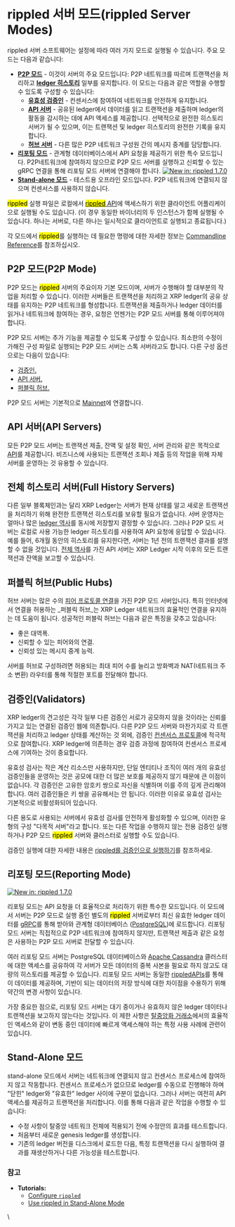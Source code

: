 # rippled 서버 모드(rippled Server Modes)

rippled 서버 소프트웨어는 설정에 따라 여러 가지 모드로 실행될 수 있습니다. 주요 모드는 다음과 같습니다:

* [**P2P 모드**](rippled-rippled-server-modes.md#p2p) - 이것이 서버의 주요 모드입니다: P2P 네트워크를 따르며 트랜잭션을 처리하고 [**ledger 히스토리**](ledger/) 일부를 유지합니다. 이 모드는 다음과 같은 역할을 수행할 수 있도록 구성할 수 있습니다:
  * [**유효성 검증인**](rippled-rippled-server-modes.md#undefined-2) - 컨센서스에 참여하여 네트워크를 안전하게 유지합니다.
  * [**API 서버**](rippled-rippled-server-modes.md#api) - 공유된 ledger에서 데이터를 읽고 트랜잭션을 제출하며 ledger의 활동을 감시하는 데에 API 액세스를 제공합니다. 선택적으로 완전한 히스토리 서버가 될 수 있으며, 이는 트랜잭션 및 ledger 히스토리의 완전한 기록을 유지합니다.
  * [**허브 서버**](rippled-rippled-server-modes.md#undefined-1) - 다른 많은 P2P 네트워크 구성원 간의 메시지 중계를 담당합니다.
* [**리포팅 모드**](rippled-rippled-server-modes.md#undefined-3) - 관계형 데이터베이스에서 API 요청을 제공하기 위한 특수 모드입니다. P2P네트워크에 참여하지 않으므로 P2P 모드 서버를 실행하고 신뢰할 수 있는 gRPC 연결을 통해 리포팅 모드 서버에 연결해야 합니다. [![New in: rippled 1.7.0](https://img.shields.io/badge/New%20in-rippled%201.7.0-blue.svg)](https://github.com/ripple/rippled/releases/tag/1.7.0)
* [**Stand-alone 모드**](rippled-rippled-server-modes.md#stand-alone) - 테스트용 오프라인 모드입니다. P2P 네트워크에 연결되지 않으며 컨센서스를 사용하지 않습니다.

<mark style="background-color:yellow;">rippled</mark> 실행 파일은 로컬에서 [<mark style="background-color:yellow;">rippled</mark> API](../../references/http-websocket-apis/)에 액세스하기 위한 클라이언트 어플리케이으로 실행될 수도 있습니다. (이 경우 동일한 바이너리의 두 인스턴스가 함께 실행될 수 있습니다. 하나는 서버로, 다른 하나는 일시적으로 클라이언트로 실행되고 종료됩니다.)

각 모드에서 <mark style="background-color:yellow;">rippled</mark>를 실행하는 데 필요한 명령에 대한 자세한 정보는 [Commandline Reference](https://xrpl.org/commandline-usage.html)를 참조하십시오.

## P2P 모드(P2P Mode)

P2P 모드는 <mark style="background-color:yellow;">rippled</mark> 서버의 주요이자 기본 모드이며, 서버가 수행해야 할 대부분의 작업을 처리할 수 있습니다. 이러한 서버들은 트랜잭션을 처리하고 XRP ledger의 공유 상태를 유지하는 P2P 네트워크를 형성합니다. 트랜잭션을 제출하거나 ledger 데이터를 읽거나 네트워크에 참여하는 경우, 요청은 언젠가는 P2P 모드 서버를 통해 이루어져야 합니다.

P2P 모드 서버는 추가 기능을 제공할 수 있도록 구성할 수 있습니다. 최소한의 수정이 가해진 구성 파일로 실행되는 P2P 모드 서버는 스톡 서버라고도 합니다. 다른 구성 옵션으로는 다음이 있습니다:

* [검증인.](rippled-rippled-server-modes.md#undefined-2)
* [API 서버. ](rippled-rippled-server-modes.md#api)
* [퍼블릭 허브.](rippled-rippled-server-modes.md#undefined-1)

P2P 모드 서버는 기본적으로 [Mainnet](https://xrpl.org/parallel-networks.html)에 연결합니다.

## API 서버(API Servers)

모든 P2P 모드 서버는 트랜잭션 제출, 잔액 및 설정 확인, 서버 관리와 같은 목적으로 [API](../../references/http-websocket-apis/)를 제공합니다. 비즈니스에 사용되는 트랜잭션 조회나 제출 등의 작업을 위해 자체 서버를 운영하는 것 유용할 수 있습니다.

## 전체 히스토리 서버(Full History Servers)

다른 일부 블록체인과는 달리 XRP Ledger는 서버가 현재 상태를 알고 새로운 트랜잭션을 처리하기 위해 완전한 트랜잭션 히스토리를 보유할 필요가 없습니다. 서버 운영자는 얼마나 많은 [ledger 역사](ledger/)를 동시에 저장할지 결정할 수 있습니다. 그러나 P2P 모드 서버는 로컬로 사용 가능한 ledger 히스토리를 사용하여 API 요청에 응답할 수 있습니다. 예를 들어, 6개월 동안의 히스토리를 유지한다면, 서버는 1년 전의 트랜잭션 결과를 설명할 수 없을 것입니다. [전체 역사](ledger/)를 가진 API 서버는 XRP Ledger 시작 이후의 모든 트랜잭션과 잔액을 보고할 수 있습니다.

## 퍼블릭 허브(Public Hubs)

허브 서버는 많은 수의 [피어 프로토콜 연결](peer-protocol.md)을 가진 P2P 모드 서버입니다. 특히 인터넷에서 연결을 허용하는 _퍼블릭 허브_는 XRP Ledger 네트워크의 효율적인 연결을 유지하는 데 도움이 됩니다. 성공적인 퍼블릭 허브는 다음과 같은 특징을 갖추고 있습니다:

* 좋은 대역폭.
* 신뢰할 수 있는 피어와의 연결.
* 신뢰성 있는 메시지 중계 능력.

서버를 허브로 구성하려면 허용되는 최대 피어 수를 늘리고 방화벽과 NAT(네트워크 주소 변환) 라우터를 통해 적절한 포트를 전달해야 합니다.

## 검증인(Validators)

XRP ledger의 견고성은 각각 일부 다른 검증인 서로가 공모하지 않을 것이라는 신뢰를 가지고 있는 연결된 검증인 웹에 의존합니다. 다른 P2P 모드 서버와 마찬가지로 각 트랜잭션을 처리하고 ledger 상태를 계산하는 것 외에, 검증인 [컨센서스 프로토콜](../consensus-protocol/consensus-structure.md)에 적극적으로 참여합니다. XRP ledger에 의존하는 경우 검증 과정에 참여하여 컨센서스 프로세스에 기여하는 것이 중요합니다.

유효성 검사는 작은 계산 리소스만 사용하지만, 단일 엔티티나 조직이 여러 개의 유효성 검증인들을 운영하는 것은 공모에 대한 더 많은 보호를 제공하지 않기 때문에 큰 이점이 없습니다. 각 검증인은 고유한 암호키 쌍으로 자신을 식별하며 이를 주의 깊게 관리해야 합니다. 여러 검증인들은 키 쌍을 공유해서는 안 됩니다. 이러한 이유로 유효성 검사는 기본적으로 비활성화되어 있습니다.

다른 용도로 사용되는 서버에서 유효성 검사를 안전하게 활성화할 수 있으며, 이러한 유형의 구성 "다목적 서버"라고 합니다. 또는 다른 작업을 수행하지 않는 전용 검증인 실행하거나 P2P 모드 <mark style="background-color:yellow;">rippled</mark> 서버와 클러스터로 실행할 수도 있습니다.

검증인 실행에 대한 자세한 내용은 [rippled를 검증인으로 실행하기](../../tutorials/rippled/rippled-1/rippled.md)를 참조하세요.

## 리포팅 모드(Reporting Mode)

[![New in: rippled 1.7.0](https://img.shields.io/badge/New%20in-rippled%201.7.0-blue.svg)](https://github.com/ripple/rippled/releases/tag/1.7.0)

리포팅 모드는 API 요청을 더 효율적으로 처리하기 위한 특수한 모드입니다. 이 모드에서 서버는 P2P 모드로 실행 중인 별도의 <mark style="background-color:yellow;">rippled</mark> 서버로부터 최신 유효한 ledger 데이터를 [gRPC](../../tutorials/rippled/rippled-1/grpc.md)를 통해 받아와 관계형 데이터베이스 ([PostgreSQL](https://www.postgresql.org/))에 로드합니다. 리포팅 모드 서버는 직접적으로 P2P 네트워크에 참여하지 않지만, 트랜잭션 제출과 같은 요청은 사용하는 P2P 모드 서버로 전달할 수 있습니다.

여러 리포팅 모드 서버는 PostgreSQL 데이터베이스와 [Apache Cassandra](https://cassandra.apache.org/\_/index.html) 클러스터에 대한 액세스를 공유하여 각 서버가 모든 데이터의 중복 사본을 필요로 하지 않고도 대량의 히스토리를 제공할 수 있습니다. 리포팅 모드 서버는 동일한 [rippledAPIs](../../references/http-websocket-apis/)를 통해 이 데이터를 제공하며, 기반이 되는 데이터의 저장 방식에 대한 차이점을 수용하기 위해 약간의 변경 사항이 있습니다.

가장 중요한 점으로, 리포팅 모드 서버는 대기 중이거나 유효하지 않은 ledger 데이터나 트랜잭션을 보고하지 않는다는 것입니다. 이 제한 사항은 [탈중앙화 거래소](../tokens/decentralized-exchange/)에서의 효율적인 액세스와 같이 변동 중인 데이터에 빠르게 액세스해야 하는 특정 사용 사례에 관련이 있습니다.

## Stand-Alone 모드&#x20;

stand-alone 모드에서 서버는 네트워크에 연결되지 않고 컨센서스 프로세스에 참여하지 않고 작동합니다. 컨센서스 프로세스가 없으므로 ledger를 수동으로 진행해야 하며 "닫힌" ledger와 "유효한" ledger 사이에 구분이 없습니다. 그러나 서버는 여전히 API 액세스를 제공하고 트랜잭션을 처리합니다. 이를 통해 다음과 같은 작업을 수행할 수 있습니다:

* 수정 사항이 탈중앙 네트워크 전체에 적용되기 전에 수정안의 효과를 테스트합니다.
* 처음부터 새로운 genesis  ledger를 생성합니다.
* 기존의 ledger 버전을 디스크에서 로드한 다음, 특정 트랜잭션을 다시 실행하여 결과를 재생산하거나 다른 가능성을 테스트합니다.

### 참고 <a href="#see-also" id="see-also"></a>

* **Tutorials:**
  * [Configure `rippled`](https://xrpl.org/configure-rippled.html)
  * [Use rippled in Stand-Alone Mode](https://xrpl.org/use-stand-alone-mode.html)

\
